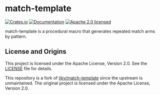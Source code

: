 # match-template

[![Crates.io][crates-badge]][crates-url]
[![Documentation][docs-badge]][docs-url]
[![Apache 2.0 licensed][license-badge]][license-url]

[crates-badge]: https://img.shields.io/crates/v/match-template.svg
[crates-url]: https://crates.io/crates/match-template
[docs-badge]: https://docs.rs/match-template/badge.svg
[docs-url]: https://docs.rs/match-template
[license-badge]: https://img.shields.io/crates/l/match-template
[license-url]: LICENSE

match-template is a procedural macro that generates repeated match arms by pattern.

## License and Origins

This project is licensed under the Apache License, Version 2.0. See the [LICENSE](LICENSE) file for details.

This repository is a fork of [tikv/match-template](https://github.com/tikv/match-template) since the upstream is unmaintained. The original project is licensed under the Apache License, Version 2.0.
